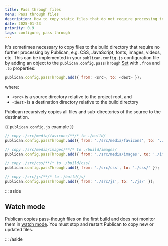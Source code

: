 ```yaml
---
title: Pass through files
menu: Pass through files
description: How to copy static files that do not require processing to the build directory.
date: 2025-01-23
priority: 0.9
tags: configure, pass through
---
```


It's sometimes necessary to copy files to the build directory that require no further processing by Publican, e.g. CSS, JavaScript, fonts, images, videos, etc. This can be implemented in your `publican.config.js` configuration file by adding an object to the `publican.config.passThrough` [Set](https://developer.mozilla.org/docs/Web/JavaScript/Reference/Global_Objects/Set) with `.from` and `.to` properties:

```js
publican.config.passThrough.add({ from: <src>, to: <dest> });
```

where:

* `<src>` is a source directory relative to the project root, and
* `<dest>` is a destination directory relative to the build directory

Publican recursively copies all files and sub-directories of the source to the destination.

{{ `publican.config.js` example }}
```js
// copy ./src/media/favicons/**/* to ./build/
publican.config.passThrough.add({ from: './src/media/favicons', to: './' });

// copy ./src/media/images/**/* to ./build/images/
publican.config.passThrough.add({ from: './src/media/images', to: './images/' });

// copy ./src/css/**/* to ./build/css/
publican.config.passThrough.add({ from: './src/css', to: './css/' });

// copy ./src/js/**/* to ./build/js/
publican.config.passThrough.add({ from: './src/js', to: './js/' });
```

::: aside

## Watch mode

Publican copies pass-though files on the first build and does not monitor them in [watch mode](--ROOT--docs/setup/watch-mode/). You must stop and restart Publican to copy new or updated files.

::: /aside

